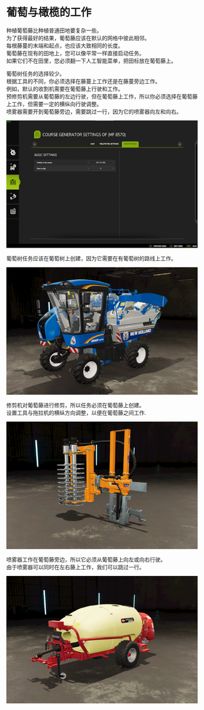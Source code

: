 # 葡萄与橄榄的工作

  
种植葡萄藤比种植普通田地要复杂一些。  
为了获得最好的结果，葡萄藤应该在默认的网格中彼此相邻。  
每根藤蔓的末端和起点，也应该大致相同的长度。  
葡萄藤在现有的田地上，您可以像平常一样直接启动任务。  
如果它们不在田里，您必须翻一下人工智能菜单，把田标放在葡萄藤上。  


  
葡萄树任务的选择较少。  
根据工具的不同，你必须选择在藤蔓上工作还是在藤蔓旁边工作。  
例如，默认的收割机需要在葡萄藤上行驶和工作。  
     预修剪机需要从葡萄藤的左边行驶，但在葡萄藤上工作，所以你必须选择在葡萄藤上工作，但需要一定的横纵向行驶调整。  
     喷雾器需要开到葡萄藤旁边，需要跳过一行，因为它的喷雾器向左和向右。  


![Image](../assets/images/vineworkgen_0_0_765_510.png)

  
葡萄树任务应该在葡萄树上创建，因为它需要在有葡萄树的路线上工作。  


![Image](../assets/images/vineworkharvest_0_0_765_510.png)

  
修剪机对葡萄藤进行修剪，所以任务必须在葡萄藤上创建。  
设置工具与拖拉机的横纵方向调整，以便在葡萄藤之间工作.  


![Image](../assets/images/vineworkpruner_0_0_765_510.png)

  
喷雾器工作在葡萄藤旁边，所以它必须从葡萄藤上向左或向右行驶。  
由于喷雾器可以同时在左右藤上工作，我们可以跳过一行。  


![Image](../assets/images/vineworkspray_0_0_765_510.png)


